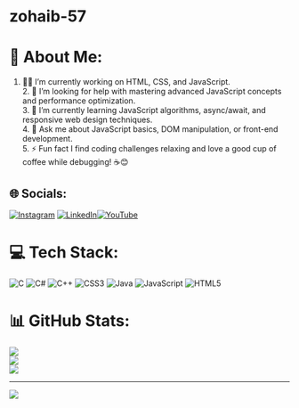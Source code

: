# zohaib-57
# 💫 About Me:
1. 🧑‍💻 I’m currently working on HTML, CSS, and JavaScript.<br>2. 👐 I’m looking for help with mastering advanced JavaScript concepts and performance optimization.<br>3. 🌱 I’m currently learning JavaScript algorithms, async/await, and responsive web design techniques.<br>4. 💬 Ask me about JavaScript basics, DOM manipulation, or front-end development.<br>5. ⚡ Fun fact  I find  coding challenges  relaxing and love a good cup of coffee  while debugging! ☕😊


## 🌐 Socials:
[![Instagram](https://img.shields.io/badge/Instagram-%23E4405F.svg?logo=Instagram&logoColor=white)](https://instagram.com/bugsquashers1.0) [![LinkedIn](https://img.shields.io/badge/LinkedIn-%230077B5.svg?logo=linkedin&logoColor=white)](https://www.linkedin.com/in/muhammad-zohaib-abbas%F0%9F%87%B5%F0%9F%87%B8-bb79b72b2?utm_source=share&utm_campaign=share_via&utm_content=profile&utm_medium=android_app)[![YouTube](https://img.shields.io/badge/YouTube-%23FF0000.svg?logo=YouTube&logoColor=white)](https://www.youtube.com/@Bug-squashers-24)


# 💻 Tech Stack:
![C](https://img.shields.io/badge/c-%2300599C.svg?style=for-the-badge&logo=c&logoColor=white) ![C#](https://img.shields.io/badge/c%23-%23239120.svg?style=for-the-badge&logo=csharp&logoColor=white) ![C++](https://img.shields.io/badge/c++-%2300599C.svg?style=for-the-badge&logo=c%2B%2B&logoColor=white) ![CSS3](https://img.shields.io/badge/css3-%231572B6.svg?style=for-the-badge&logo=css3&logoColor=white) ![Java](https://img.shields.io/badge/java-%23ED8B00.svg?style=for-the-badge&logo=openjdk&logoColor=white) ![JavaScript](https://img.shields.io/badge/javascript-%23323330.svg?style=for-the-badge&logo=javascript&logoColor=%23F7DF1E) ![HTML5](https://img.shields.io/badge/html5-%23E34F26.svg?style=for-the-badge&logo=html5&logoColor=white)
# 📊 GitHub Stats:
![](https://github-readme-stats.vercel.app/api?username=zohaib-57&theme=onedark&hide_border=false&include_all_commits=true&count_private=true)<br/>
![](https://github-readme-streak-stats.herokuapp.com/?user=zohaib-57&theme=onedark&hide_border=false)<br/>
![](https://github-readme-stats.vercel.app/api/top-langs/?username=zohaib-57&theme=onedark&hide_border=false&include_all_commits=true&count_private=true&layout=compact)

---
[![](https://visitcount.itsvg.in/api?id=zohaib-57&icon=0&color=0)](https://visitcount.itsvg.in)

<!-- Proudly created with GPRM ( https://gprm.itsvg.in ) -->
